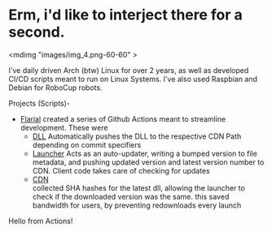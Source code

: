 Erm, i'd like to interject there for a second.
====
<mdimg  "images/img_4.png-60-60" >

I've daily driven Arch (btw) Linux for over 2 years, as well as developed CI/CD scripts meant to run on Linux Systems.
I've also used Raspbian and Debian for RoboCup robots.

Projects (Scripts)-
- [Flarial](https://flarial.xyz)
  created a series of Github Actions meant to streamline development. These were
  - [DLL](https://github.com/flarialmc/dll/blob/main/.github/workflows/build-latest.yml)
   Automatically pushes the DLL to the respective CDN Path depending on commit specifiers
  - [Launcher](https://github.com/flarialmc/launcher/blob/main/.github/workflows/autoupdater.yml)
    Acts as an auto-updater, writing a bumped version to file metadata, and pushing updated version and latest version number to CDN. Client code takes care of checking for updates
  - [CDN](https://github.com/flarialmc/newcdn/blob/main/.github/workflows/dllhash.yml)  
   collected SHA hashes for the latest dll, allowing the launcher to check if the downloaded version was the same. this saved bandwidth for users, by preventing redownloads every launch

Hello from Actions!